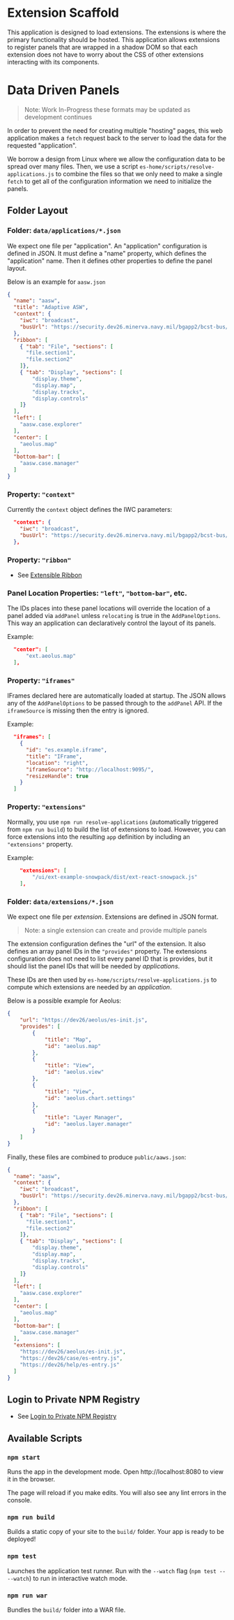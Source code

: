 # Extension Scaffold

This application is designed to load extensions.
The extensions is where the primary functionality should be hosted.
This application allows extensions to register panels that
are wrapped in a shadow DOM so that each extension does not
have to worry about the CSS of other extensions interacting
with its components.

# Data Driven Panels

> Note: Work In-Progress these formats may be updated as development continues

In order to prevent the need for creating multiple "hosting" pages,
this web application makes a `fetch` request back to the server
to load the data for the requested "application".

We borrow a design from Linux where we allow the configuration data
to be spread over many files. Then, we use a script `es-home/scripts/resolve-applications.js`
to combine the files so that we only need to make a single `fetch` to get
all of the configuration information we need to initialize the panels.

## Folder Layout

### Folder: `data/applications/*.json`

We expect one file per "application". 
An "application" configuration is defined in JSON.
It must define a "name" property, which defines the "application" name.
Then it defines other properties to define the panel layout.

Below is an example for `aasw.json`

```json
{
  "name": "aasw",
  "title": "Adaptive ASW",
  "context": {
    "iwc": "broadcast",
    "busUrl": "https://security.dev26.minerva.navy.mil/bgapp2/bcst-bus/index.html"
  },
  "ribbon": [
    { "tab": "File", "sections": [
      "file.section1",
      "file.section2"
    ]},
    { "tab": "Display", "sections": [
        "display.theme",
        "display.map",
        "display.tracks",
        "display.controls"
    ]}
  ],
  "left": [ 
    "aasw.case.explorer" 
  ],
  "center": [
    "aeolus.map"
  ],
  "bottom-bar": [
    "aasw.case.manager"
  ]
}
```

### Property: `"context"`

Currently the `context` object defines the IWC parameters:

```json
  "context": {
    "iwc": "broadcast",
    "busUrl": "https://security.dev26.minerva.navy.mil/bgapp2/bcst-bus/index.html"
  },
```

### Property: `"ribbon"`

* See [Extensible Ribbon](../Extensible-Ribbon.md)

### Panel Location Properties: `"left"`, `"bottom-bar"`, etc.

The IDs places into these panel locations will override the location of a panel 
added via `addPanel` unless `relocating` is true in the `AddPanelOptions`.
This way an application can declaratively control the layout of its panels.

Example: 

```json
  "center": [
      "ext.aeolus.map"
  ],
```

### Property: `"iframes"`

IFrames declared here are automatically loaded at startup.
The JSON allows any of the `AddPanelOptions` to be passed through to the `addPanel` API.
If the `iframeSource` is missing then the entry is ignored.

Example:

```json
  "iframes": [
    {
      "id": "es.example.iframe",
      "title": "IFrame",
      "location": "right",
      "iframeSource": "http://localhost:9095/",
      "resizeHandle": true
    }
  ]
```

### Property: `"extensions"`

Normally, you use `npm run resolve-applications` (automatically triggered from `npm run build`)
to build the list of extensions to load.
However, you can force extensions into the resulting `app` definition by including
an `"extensions"` property.

Example:

```json
    "extensions": [
        "/ui/ext-example-snowpack/dist/ext-react-snowpack.js"
    ],
```

### Folder: `data/extensions/*.json`

We expect one file per *extension*.
Extensions are defined in JSON format.

> Note: a single extension can create and provide multiple panels

The extension configuration defines the "url" of the extension.
It also defines an array panel IDs in the `"provides"` property.
The extensions configuration does not need to list every panel ID that is provides,
but it should list the panel IDs that will be needed by *applications*.

These IDs are then used by `es-home/scripts/resolve-applications.js` to compute
which extensions are needed by an *application*.

Below is a possible example for Aeolus:

```json
{
    "url": "https://dev26/aeolus/es-init.js",
    "provides": [
        {
            "title": "Map",
            "id": "aeolus.map"
        },
        {
            "title": "View",
            "id": "aeolus.view"
        },
        {
            "title": "View",
            "id": "aeolus.chart.settings"
        },
        {
            "title": "Layer Manager",
            "id": "aeolus.layer.manager"
        }
    ]
}
```

Finally, these files are combined to produce `public/aaws.json`:

```json
{
  "name": "aasw",
  "context": {
    "iwc": "broadcast",
    "busUrl": "https://security.dev26.minerva.navy.mil/bgapp2/bcst-bus/index.html"
  },
  "ribbon": [
    { "tab": "File", "sections": [
      "file.section1",
      "file.section2"
    ]},
    { "tab": "Display", "sections": [
        "display.theme",
        "display.map",
        "display.tracks",
        "display.controls"
    ]}
  ],
  "left": [
    "aasw.case.explorer"
  ],
  "center": [
    "aeolus.map"
  ],
  "bottom-bar": [
    "aasw.case.manager"
  ],
  "extensions": [
    "https://dev26/aeolus/es-init.js",
    "https://dev26/case/es-entry.js",
    "https://dev26/help/es-entry.js"
  ]
}
```

## Login to Private NPM Registry

* See [Login to Private NPM Registry](../documentation/Login-to-Private-NPM-Registry.md)

## Available Scripts

### `npm start`

Runs the app in the development mode.
Open http://localhost:8080 to view it in the browser.

The page will reload if you make edits.
You will also see any lint errors in the console.

### `npm run build`

Builds a static copy of your site to the `build/` folder.
Your app is ready to be deployed!

### `npm test`

Launches the application test runner.
Run with the `--watch` flag (`npm test -- --watch`) to run in interactive watch mode.

### `npm run war`

Bundles the `build/` folder into a WAR file.

